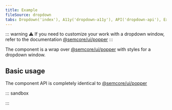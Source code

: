 ```yaml
---
title: Example
fileSource: dropdown
tabs: Dropdown('index'), A11y('dropdown-a11y'), API('dropdown-api'), Example('dropdown-code'), Changelog('dropdown-changelog')
---
```


::: warning
:warning: If you need to customize your work with a dropdown window, refer to the documentation [@semcore/ui/popper](/utils/popper/)
:::

The component is a wrap over [@semcore/ui/popper](/utils/popper/) with styles for a dropdown window.

## Basic usage

The component API is completely identical to [@semcore/ui/popper](/utils/popper/)

::: sandbox

<script lang="tsx">
import React from 'react';
import { ButtonTrigger } from '@semcore/ui/base-trigger';
import Dropdown from '@semcore/ui/dropdown';

const Demo = () => (
  <Dropdown>
    <Dropdown.Trigger tag={ButtonTrigger}>Trigger</Dropdown.Trigger>
    <Dropdown.Popper p={4}>Content</Dropdown.Popper>
  </Dropdown>
);
</script>

:::
